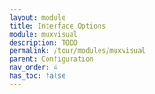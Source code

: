 ```yaml
---
layout: module
title: Interface Options
module: muxvisual
description: TODO
permalink: /tour/modules/muxvisual
parent: Configuration
nav_order: 4
has_toc: false
---
```

